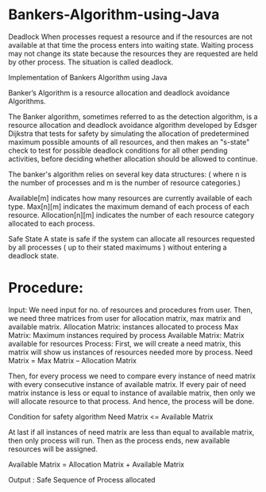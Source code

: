 # Bankers-Algorithm-using-Java

Deadlock
When processes request a resource and if the resources are not available at that time the process enters into waiting state. Waiting process may not change its state because the resources they are requested are held by other process. The situation is called deadlock.

Implementation of Bankers Algorithm using Java

Banker’s Algorithm is a resource allocation and deadlock avoidance Algorithms.

The Banker algorithm, sometimes referred to as the detection algorithm, is a resource allocation and deadlock avoidance algorithm developed by Edsger Dijkstra that tests for safety by simulating the allocation of predetermined maximum possible amounts of all resources, and then makes an "s-state" check to test for possible deadlock conditions for all other pending activities, before deciding whether allocation should be allowed to continue.

The banker's algorithm relies on several key data structures: ( where n is the number of processes and m is the number of resource categories.)

Available[m] indicates how many resources are currently available of each type.
Max[n][m] indicates the maximum demand of each process of each resource.
Allocation[n][m] indicates the number of each resource category allocated to each process.

Safe State
A state is safe if the system can allocate all resources requested by all processes ( up to their stated maximums ) without entering a deadlock state.


# Procedure:

Input: We need input for no. of resources and procedures from user. Then, we need three matrices from user for allocation matrix, max matrix and available matrix.
Allocation Matrix: instances allocated to process
Max Matrix: Maximum instances required by process
Available Matrix: Matrix available for resources
Process: First, we will create a need matrix, this matrix will show us instances of resources needed more by process.
Need Matrix = Max Matrix – Allocation Matrix

Then, for every process we need to compare every instance of need matrix with every consecutive instance of available matrix. If every pair of need matrix instance is less or equal to instance of available matrix, then only we will allocate resource to that process. And hence, the process will be done.

Condition for safety algorithm
Need Matrix <= Available Matrix

At last if all instances of need matrix are less than equal to available matrix, then only process will run.
Then as the process ends, new available resources will be assigned.

Available Matrix = Allocation Matrix + Available Matrix

Output : Safe Sequence of Process allocated
